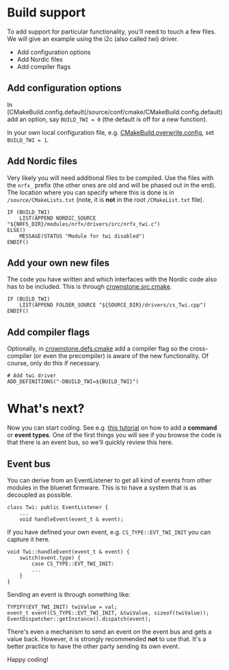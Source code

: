 # Build support

To add support for particular functionality, you'll need to touch a few files. We will give an example using the i2c (also called twi) driver.

* Add configuration options
* Add Nordic files
* Add compiler flags

## Add configuration options

In [CMakeBuild.config.default(/source/conf/cmake/CMakeBuild.config.default) add an option, say `BUILD_TWI = 0` (the default is off for a new function). 

In your own local configuration file, e.g. [CMakeBuild.overwrite.config](/config/default/CMakeBuild.overwrite.config), set `BUILD_TWI = 1`.


## Add Nordic files

Very likely you will need additional files to be compiled. Use the files with the `nrfx_` prefix (the other ones are old and will be phased out in the end). 
The location where you can specify where this is done is in `/source/CMakeLists.txt` (note, it is **not** in the root `/CMakeList.txt` file). 

```
IF (BUILD_TWI)
	LIST(APPEND NORDIC_SOURCE "${NRF5_DIR}/modules/nrfx/drivers/src/nrfx_twi.c")
ELSE()
	MESSAGE(STATUS "Module for twi disabled")
ENDIF()
```

## Add your own new files

The code you have written and which interfaces with the Nordic code also has to be included. This is through [crownstone.src.cmake](source/conf/cmake/crownstone.src.cmake).

```
IF (BUILD_TWI)
	LIST(APPEND FOLDER_SOURCE "${SOURCE_DIR}/drivers/cs_Twi.cpp")
ENDIF()
```

## Add compiler flags

Optionally, in [crownstone.defs.cmake](/source/conf/cmake/crownstone.defs.cmake) add a compiler flag so the cross-compiler (or even the precompiler) is aware of the new functionality.
Of course, only do this if necessary.

```
# Add twi driver
ADD_DEFINITIONS("-DBUILD_TWI=${BUILD_TWI}")
``` 

# What's next?

Now you can start coding. See e.g. [this tutorial](/docs/tutorials/ADD_NEW_COMMAND.md) on how to add a **command** or **event types**. One of the first things you will see if you browse the code is
that there is an event bus, so we'll quickly review this here. 

## Event bus

You can derive from an EventListener to get all kind of events from other modules in the bluenet firmware. This is to have a system that is as decoupled as possible.

```
class Twi: public EventListener {
	...  
	void handleEvent(event_t & event);
```

If you have defined your own event, e.g. `CS_TYPE::EVT_TWI_INIT` you can capture it here.

```
void Twi::handleEvent(event_t & event) {
	switch(event.type) {
		case CS_TYPE::EVT_TWI_INIT: 
		...
	}
}
```

Sending an event is through something like:

```
TYPIFY(EVT_TWI_INIT) twiValue = val;
event_t event(CS_TYPE::EVT_TWI_INIT, &twiValue, sizeof(twiValue));
EventDispatcher::getInstance().dispatch(event);
```

There's even a mechanism to send an event on the event bus and gets a value back. However, it is strongly recommended **not** to use that. 
It's a better practice to have the other party sending its own event. 

Happy coding!
